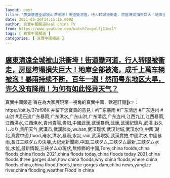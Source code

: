 ```yaml
---
layout: post
title: "廣東清遠全城被山洪衝垮！街道變河道，行人转眼被衝走，房屋垮塌損失巨大！地庫全部被淹，成千上萬车辆被泡！暴雨持续不断，百年一遇！然而粤东地区大旱，许久没有降雨！为何有如此怪异天气？"
date: 2021-05-20T14:15:16.000Z
author: 真實中國頻道Real China TV
from: https://www.youtube.com/watch?v=gwlfj11mslY
tags: [ 真實中國頻道 ]
categories: [ 真實中國頻道 ]
---
```

<!--1621520116000-->
[廣東清遠全城被山洪衝垮！街道變河道，行人转眼被衝走，房屋垮塌損失巨大！地庫全部被淹，成千上萬车辆被泡！暴雨持续不断，百年一遇！然而粤东地区大旱，许久没有降雨！为何有如此怪异天气？](https://www.youtube.com/watch?v=gwlfj11mslY)
------

<div>
真實中國頻道 旨在為大家展現第一視角的真實中國，歡迎訂閱💖👉：https://bit.ly/37of96K  并留下您寶貴的意見！#广东暴雨 #广东清远 #广东连州 #山洪 #泥石流广东暴雨,广东洪水,广东山洪,广东清远,广东连州,江西九江,江西暴雨,江西洪水,江西淹水,貴州貴陽,贵阳,中國武漢,武漢暴雨,武漢,武漢紀錄片,武漢 お久しぶり,贵阳天气,武漢市,武漢肺炎,wuhan,武汉现状,武汉封城,武汉水位,中國,湖北,真實中國,flood,淹水,洪水,暴雨,水災,rain,武漢現狀,武漢實拍,中國洪水,中國暴雨,長江三峡ダムの決壊,大紀元新聞網,中国,三峡ダム,三峡ダム最新,三峡ダム水位,水位,最新情報,三峡ダムの現状,無修飾的中國,Tony,china foolds,china floods,china floods 2021,china floods today,china floods today 2021,china floods three gorges dam,how china floods,why china floods,where china floods,china,china flood,floods,three gorges dam,china news,yangtze river,china flooding,weather,Flood in china
</div>
